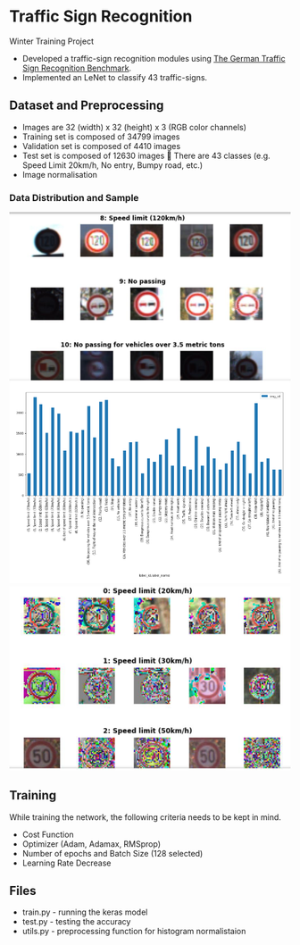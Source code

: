 # Traffic Sign Recognition

Winter Training Project
* Developed a traffic-sign recognition modules using [The German Traffic Sign Recognition Benchmark](https://benchmark.ini.rub.de/gtsrb_news.html). 
* Implemented an LeNet to classify 43 traffic-signs.

## Dataset and Preprocessing

* Images are 32 (width) x 32 (height) x 3 (RGB color channels)
* Training set is composed of 34799 images
* Validation set is composed of 4410 images
* Test set is composed of 12630 images  There are 43 classes (e.g. Speed Limit 20km/h, No entry, Bumpy road, etc.)
* Image normalisation

### Data Distribution and Sample

![ScreenShot](/images/data.png) ![ScreenShot](/images/dist.png)
![ScreenShot](/images/norm.png) 

## Training

While training the network, the following criteria needs to be kept in mind. 
* Cost Function
* Optimizer (Adam, Adamax, RMSprop) 
* Number of epochs and Batch Size (128 selected)
* Learning Rate Decrease

## Files

* train.py - running the keras model
* test.py - testing the accuracy
* utils.py - preprocessing function for histogram normalistaion
